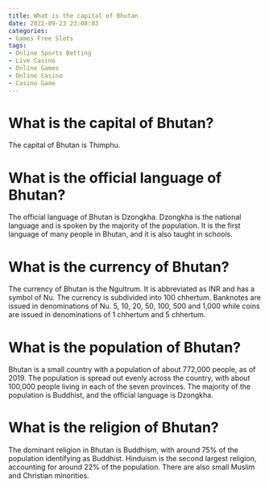 ```yaml
---
title: What is the capital of Bhutan
date: 2022-09-23 23:08:03
categories:
- Games Free Slots
tags:
- Online Sports Betting
- Live Casino
- Online Games
- Online Casino
- Casino Game
---
```



#  What is the capital of Bhutan?

The capital of Bhutan is Thimphu.

#  What is the official language of Bhutan?

The official language of Bhutan is Dzongkha. Dzongkha is the national language and is spoken by the majority of the population. It is the first language of many people in Bhutan, and it is also taught in schools.

#  What is the currency of Bhutan?

The currency of Bhutan is the Ngultrum. It is abbreviated as INR and has a symbol of Nu. The currency is subdivided into 100 chhertum. Banknotes are issued in denominations of Nu. 5, 10, 20, 50, 100, 500 and 1,000 while coins are issued in denominations of 1 chhertum and 5 chhertum.

#  What is the population of Bhutan?

Bhutan is a small country with a population of about 772,000 people, as of 2019. The population is spread out evenly across the country, with about 100,000 people living in each of the seven provinces. The majority of the population is Buddhist, and the official language is Dzongkha.

#  What is the religion of Bhutan?

The dominant religion in Bhutan is Buddhism, with around 75% of the population identifying as Buddhist. Hinduism is the second largest religion, accounting for around 22% of the population. There are also small Muslim and Christian minorities.